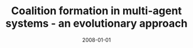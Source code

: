---
# Documentation: https://wowchemy.com/docs/managing-content/

title: Coalition formation in multi-agent systems - an evolutionary approach
subtitle: ''
summary: ''
authors:
- Wojciech Gruszczyk
- kwasnicka
tags: []
categories: []
date: '2008-01-01'
lastmod: 2022-10-07T05:00:50Z
featured: false
draft: false

# Featured image
# To use, add an image named `featured.jpg/png` to your page's folder.
# Focal points: Smart, Center, TopLeft, Top, TopRight, Left, Right, BottomLeft, Bottom, BottomRight.
image:
  caption: ''
  focal_point: ''
  preview_only: false

# Projects (optional).
#   Associate this post with one or more of your projects.
#   Simply enter your project's folder or file name without extension.
#   E.g. `projects = ["internal-project"]` references `content/project/deep-learning/index.md`.
#   Otherwise, set `projects = []`.
projects: []
publishDate: '2022-10-07T05:00:49.404102Z'
publication_types:
- '1'
abstract: ''
publication: '*Proceedings of the International Multiconference on Computer Science
  and Information Technology, Wisła, Poland, October 20-22, 2008*'
doi: 10.1109/IMCSIT.2008.4747228
links:
- name: URL
  url: http://www.proceedings2008.imcsit.org
---